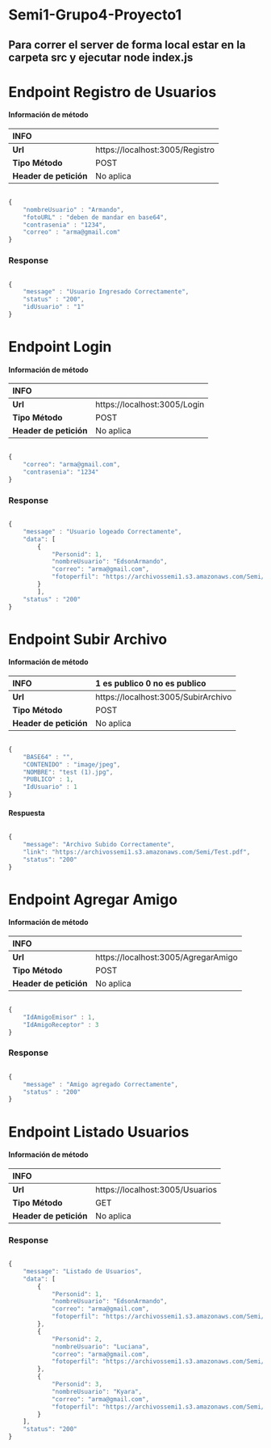 # Semi1-Grupo4-Proyecto1
## Para correr el server de forma local estar en la carpeta src y ejecutar node index.js 
# Endpoint Registro de Usuarios
#### Información de método

| INFO  | |
| :-----------      | :--------------------- |
| **Url**           | https://localhost:3005/Registro          |
| **Tipo Método**   | POST      |
| **Header de petición**   | No aplica      |

```javascript

{
    "nombreUsuario" : "Armando",
    "fotoURL" : "deben de mandar en base64",
    "contrasenia" : "1234",
    "correo" : "arma@gmail.com"
}
```
### Response
```javascript

{
    "message" : "Usuario Ingresado Correctamente",
    "status" : "200",
    "idUsuario" : "1"
}
```


# Endpoint Login
#### Información de método

| INFO  | |
| :-----------      | :--------------------- |
| **Url**           | https://localhost:3005/Login          |
| **Tipo Método**   | POST      |
| **Header de petición**   | No aplica      |

```javascript

{
    "correo": "arma@gmail.com",
    "contrasenia": "1234"
}
```

### Response
```javascript

{
    "message" : "Usuario logeado Correctamente",
    "data": [
        {
            "Personid": 1,
            "nombreUsuario": "EdsonArmando",
            "correo": "arma@gmail.com",
            "fotoperfil": "https://archivossemi1.s3.amazonaws.com/Semi/admin_EdsonArmando.jpg"
        }
        ],
    "status" : "200"
}
```


# Endpoint Subir Archivo
#### Información de método

| INFO  | 1 es publico 0 no es publico|
| :-----------      | :--------------------- |
| **Url**           | https://localhost:3005/SubirArchivo          |
| **Tipo Método**   | POST      |
| **Header de petición**   | No aplica      |

```javascript

{
    "BASE64" : "",
    "CONTENIDO" : "image/jpeg",
    "NOMBRE": "test (1).jpg",
    "PUBLICO" : 1,
    "IdUsuario" : 1
}
```
#### Respuesta
```javascript

{
    "message": "Archivo Subido Correctamente",
    "link": "https://archivossemi1.s3.amazonaws.com/Semi/Test.pdf",
    "status": "200"
}
```

# Endpoint Agregar Amigo
#### Información de método

| INFO  | |
| :-----------      | :--------------------- |
| **Url**           | https://localhost:3005/AgregarAmigo          |
| **Tipo Método**   | POST      |
| **Header de petición**   | No aplica      |

```javascript

{
    "IdAmigoEmisor" : 1,
    "IdAmigoReceptor" : 3
}
```
### Response
```javascript

{
    "message" : "Amigo agregado Correctamente",
    "status" : "200"
}
```


# Endpoint Listado Usuarios
#### Información de método

| INFO  | |
| :-----------      | :--------------------- |
| **Url**           | https://localhost:3005/Usuarios          |
| **Tipo Método**   | GET      |
| **Header de petición**   | No aplica      |

### Response
```javascript

{
    "message": "Listado de Usuarios",
    "data": [
        {
            "Personid": 1,
            "nombreUsuario": "EdsonArmando",
            "correo": "arma@gmail.com",
            "fotoperfil": "https://archivossemi1.s3.amazonaws.com/Semi/admin_EdsonArmando.jpg"
        },
        {
            "Personid": 2,
            "nombreUsuario": "Luciana",
            "correo": "arma@gmail.com",
            "fotoperfil": "https://archivossemi1.s3.amazonaws.com/Semi/admin_Luciana.jpg"
        },
        {
            "Personid": 3,
            "nombreUsuario": "Kyara",
            "correo": "arma@gmail.com",
            "fotoperfil": "https://archivossemi1.s3.amazonaws.com/Semi/admin_Kyara.jpg"
        }
    ],
    "status": "200"
}
```

